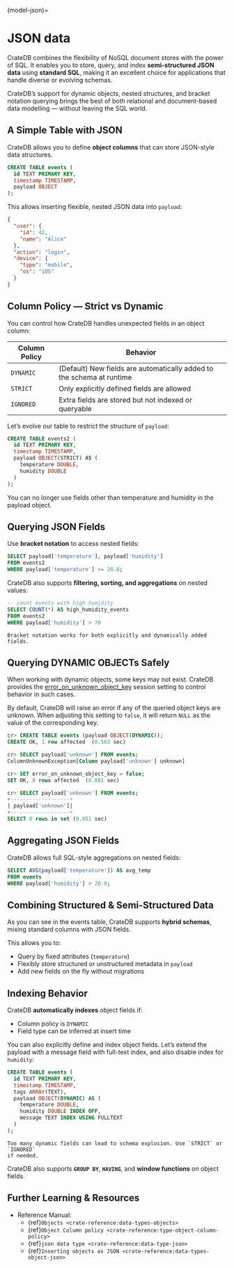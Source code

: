 (model-json)=
# JSON data

CrateDB combines the flexibility of NoSQL document stores with the power of SQL.
It enables you to store, query, and index **semi-structured JSON data** using
**standard SQL**, making it an excellent choice for applications that handle
diverse or evolving schemas.

CrateDB’s support for dynamic objects, nested structures, and bracket notation
querying brings the best of both relational and document-based data
modelling — without leaving the SQL world.

## A Simple Table with JSON

CrateDB allows you to define **object columns** that can store JSON-style data
structures.

```sql
CREATE TABLE events (
  id TEXT PRIMARY KEY,
  timestamp TIMESTAMP,
  payload OBJECT
);
```

This allows inserting flexible, nested JSON data into `payload`:

```json
{
  "user": {
    "id": 42,
    "name": "Alice"
  },
  "action": "login",
  "device": {
    "type": "mobile",
    "os": "iOS"
  }
}
```

## Column Policy — Strict vs Dynamic

You can control how CrateDB handles unexpected fields in an object column:

| Column Policy | Behavior                                                              |
| ------------- |-----------------------------------------------------------------------|
| `DYNAMIC`     | (Default) New fields are automatically added to the schema at runtime |
| `STRICT`      | Only explicitly defined fields are allowed                            |
| `IGNORED`     | Extra fields are stored but not indexed or queryable                  |

Let’s evolve our table to restrict the structure of `payload`:

```sql
CREATE TABLE events2 (
  id TEXT PRIMARY KEY,
  timestamp TIMESTAMP,
  payload OBJECT(STRICT) AS (
    temperature DOUBLE,
    humidity DOUBLE
  )
);
```

You can no longer use fields other than temperature and humidity in the payload
object.

## Querying JSON Fields

Use **bracket notation** to access nested fields:

```sql
SELECT payload['temperature'], payload['humidity']
FROM events2
WHERE payload['temperature'] >= 20.0;
```

CrateDB also supports **filtering, sorting, and aggregations** on nested values:

```sql
-- count events with high humidity
SELECT COUNT(*) AS high_humidity_events
FROM events2
WHERE payload['humidity'] > 70
```

```{note}
Bracket notation works for both explicitly and dynamically added fields.
```

## Querying DYNAMIC OBJECTs Safely

When working with dynamic objects, some keys may not exist. CrateDB provides the
[error_on_unknown_object_key](inv:crate-reference:*:label#conf-session-error_on_unknown_object_key)
session setting to control behavior in such cases.

By default, CrateDB will raise an error if any of the queried object keys are
unknown. When adjusting this setting to `false`, it will return `NULL` as the
value of the corresponding key.

```sql
cr> CREATE TABLE events (payload OBJECT(DYNAMIC));
CREATE OK, 1 row affected  (0.563 sec)

cr> SELECT payload['unknown'] FROM events;
ColumnUnknownException[Column payload['unknown'] unknown]

cr> SET error_on_unknown_object_key = false;
SET OK, 0 rows affected  (0.001 sec)

cr> SELECT payload['unknown'] FROM events;
+-------------------+
| payload['unknown']|
+-------------------+
SELECT 0 rows in set (0.051 sec)
```

## Aggregating JSON Fields

CrateDB allows full SQL-style aggregations on nested fields:

```sql
SELECT AVG(payload['temperature']) AS avg_temp
FROM events
WHERE payload['humidity'] > 20.0;
```

## Combining Structured & Semi-Structured Data

As you can see in the events table, CrateDB supports **hybrid schemas**, mixing
standard columns with JSON fields.

This allows you to:

* Query by fixed attributes (`temperature`)
* Flexibly store structured or unstructured metadata in `payload`
* Add new fields on the fly without migrations

## Indexing Behavior

CrateDB **automatically indexes** object fields if:

* Column policy is `DYNAMIC`
* Field type can be inferred at insert time

You can also explicitly define and index object fields. Let’s extend the payload
with a message field with full-text index, and also disable index for `humidity`:

```sql
CREATE TABLE events (
  id TEXT PRIMARY KEY,
  timestamp TIMESTAMP,
  tags ARRAY(TEXT),
  payload OBJECT(DYNAMIC) AS (
    temperature DOUBLE,
    humidity DOUBLE INDEX OFF,
    message TEXT INDEX USING FULLTEXT
  )
);
```

```{note}
Too many dynamic fields can lead to schema explosion. Use `STRICT` or `IGNORED`
if needed.
```

CrateDB also supports **`GROUP BY`**, **`HAVING`**, and **window functions** on
object fields.

## Further Learning & Resources

* Reference Manual:
  * {ref}`Objects <crate-reference:data-types-objects>`
  * {ref}`Object Column policy <crate-reference:type-object-column-policy>`
  * {ref}`json data type <crate-reference:data-type-json>`
  * {ref}`Inserting objects as JSON <crate-reference:data-types-object-json>`
